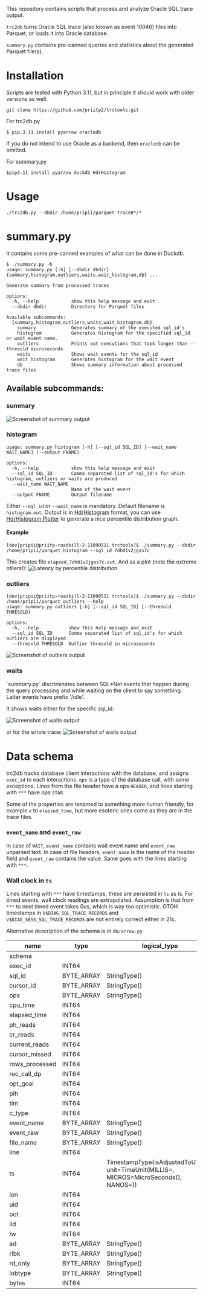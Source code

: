 This repository contains scripts that process and analyze Oracle SQL trace output.

`trc2db` turns Oracle SQL trace (also known as event 10046) files into Parquet, or loads it into Oracle database.

`summary.py` contains pre-canned queries and statistics about the generated Parquet file(s).

# Installation

Scripts are tested with Python 3.11, but in principle it should work with older versions as well.

```
git clone https://github.com/priitp2/trctools.git
```

For trc2db.py
```
$ pip.3.11 install pyarrow oracledb
```
If you do not intend to use Oracle as a backend, then `oracledb` can be omitted.

For summary.py
```
$pip3.11 install pyarrow duckdb HdrHistogram
```

# Usage

```
./trc2db.py --dbdir /home/pripii/parquet trace0*/*
```
# summary.py

It contains some pre-canned examples of what can be done in Duckdb.

```
$ ./summary.py -h
usage: summary.py [-h] [--dbdir dbdir] {summary,histogram,outliers,waits,wait_histogram,db} ...

Generate summary from processed traces

options:
  -h, --help            show this help message and exit
  --dbdir dbdir         Directory for Parquet files

Available subcommands:
  {summary,histogram,outliers,waits,wait_histogram,db}
    summary             Generates summary of the executed sql_id's
    histogram           Generates histogram for the specified sql_id or wait event name.
    outliers            Prints out executions that took longer than --thresold microseconds
    waits               Shows wait events for the sql_id
    wait_histogram      Generates histogram for the wait event
    db                  Shows summary information about processed trace files

```

## Available subcommands:

### summary

![Screenshot of summary output](doc/summary.png)

### histogram

```
usage: summary.py histogram [-h] [--sql_id SQL_ID] [--wait_name WAIT_NAME] [--output FNAME]

options:
  -h, --help            show this help message and exit
  --sql_id SQL_ID       Comma separated list of sql_id's for which histogram, outliers or waits are produced
  --wait_name WAIT_NAME
                        Name of the wait event
  --output FNAME        Output filename
```

Either `--sql_id` or `--wait_name` is mandatory. Default filename is `histogram.out`. Output is in
[HdrHistogram](https://github.com/HdrHistogram/HdrHistogram) format, you can use
[HdrHistogram Plotter](http://hdrhistogram.github.io/HdrHistogram/plotFiles.html) to generate a nice percentile distribution graph.

#### Example

```
[dev|pripii@priitp-roadkill-2-11090511 trctools]$ ./summary.py --dbdir /home/pripii/parquet histogram --sql_id 7dh01v2jgss7c
```
This creates file `elapsed_7dh01v2jgss7c.out`. And as a plot (note the extreme otliers!): ![Latency by percentile distribution](doc/elapsed_pdf.png)

### outliers

```
[dev|pripii@priitp-roadkill-2-11090511 trctools]$ ./summary.py --dbdir /home/pripii/parquet outliers --help
usage: summary.py outliers [-h] [--sql_id SQL_ID] [--thresold THRESOLD]

options:
  -h, --help           show this help message and exit
  --sql_id SQL_ID      Comma separated list of sql_id's for which outliers are displayed
  --thresold THRESOLD  Outlier thresold in microseconds
```

![Screenshot of outliers output](doc/outliers.png)

### waits

´summary.py` discriminates between SQL*Net events that happen during the query processing and while waiting on the client to say something. Latter events have prefix '/idle'.

It shows waits either for the specific sql_id:

![Screenshot of waits output](doc/waits_7dh01v2jgss7c.png)

or for the whole trace:
![Screenshot of waits output](doc/waits.png)

# Data schema

trc2db tracks database client interactions with the database, and assigns `exec_id` to each interactions. `ops` is a type of
the database call, with some exceptions. Lines from the file header have a ops `HEADER`, and lines starting with `***` have ops
`STAR`. 

Some of the properties are renamed to something more human friendly, for example `e` to `elapsed_time`, but more esoteric
ones come as they are in the trace files.

### `event_name` and `event_raw`

In case of `WAIT`, `event_name` contains wait event name and `event_raw` unparsed text. In case of file headers, `event_name`
is the name of the header field and `event_raw` contains the value. Same goes with the lines starting with `***`.

### Wall clock in `ts`

Lines starting with `***` have timestamps, these are persisted in `ts` as is. For timed events, wall clock readings are extrapolated.
Assumption is that from `***` to next timed event takes 0us, which is way too optimistic. OTOH timestamps in
`V$DIAG_SQL_TRACE_RECORDS` and `V$DIAG_SESS_SQL_TRACE_RECORDS` are not entirely correct either in 21c.

Alternative description of the schema is in `db/arrow.py`

|      name      |    type    |                                            logical_type                                             |
|----------------|------------|-----------------------------------------------------------------------------------------------------|
| schema         |            |                                                                                                     |
| exec_id        | INT64      |                                                                                                     |
| sql_id         | BYTE_ARRAY | StringType()                                                                                        |
| cursor_id      | BYTE_ARRAY | StringType()                                                                                        |
| ops            | BYTE_ARRAY | StringType()                                                                                        |
| cpu_time       | INT64      |                                                                                                     |
| elapsed_time   | INT64      |                                                                                                     |
| ph_reads       | INT64      |                                                                                                     |
| cr_reads       | INT64      |                                                                                                     |
| current_reads  | INT64      |                                                                                                     |
| cursor_missed  | INT64      |                                                                                                     |
| rows_processed | INT64      |                                                                                                     |
| rec_call_dp    | INT64      |                                                                                                     |
| opt_goal       | INT64      |                                                                                                     |
| plh            | INT64      |                                                                                                     |
| tim            | INT64      |                                                                                                     |
| c_type         | INT64      |                                                                                                     |
| event_name     | BYTE_ARRAY | StringType()                                                                                        |
| event_raw      | BYTE_ARRAY | StringType()                                                                                        |
| file_name      | BYTE_ARRAY | StringType()                                                                                        |
| line           | INT64      |                                                                                                     |
| ts             | INT64      | TimestampType(isAdjustedToUTC=0, unit=TimeUnit(MILLIS=<null>, MICROS=MicroSeconds(), NANOS=<null>)) |
| len            | INT64      |                                                                                                     |
| uid            | INT64      |                                                                                                     |
| oct            | INT64      |                                                                                                     |
| lid            | INT64      |                                                                                                     |
| hv             | INT64      |                                                                                                     |
| ad             | BYTE_ARRAY | StringType()                                                                                        |
| rlbk           | BYTE_ARRAY | StringType()                                                                                        |
| rd_only        | BYTE_ARRAY | StringType()                                                                                        |
| lobtype        | BYTE_ARRAY | StringType()                                                                                        |
| bytes          | INT64      |                                                                                                     |

